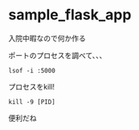# sample_flask_app
入院中暇なので何か作る

ポートのプロセスを調べて、、、
```
lsof -i :5000
```

プロセスをkill!
```
kill -9 [PID]
```
便利だね